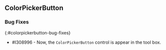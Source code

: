 ## ColorPickerButton

### Bug Fixes
{:#colorpickerbutton-bug-fixes}

* \#I308996 - Now, the `ColorPickerButton` control is appear in the tool box.